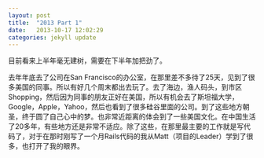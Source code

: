 ```yaml
---
layout: post
title:  "2013 Part 1"
date:   2013-10-17 12:02:29
categories: jekyll update
---
```


目前看来上半年毫无建树，需要在下半年加把劲了。

去年年底去了公司在San Francisco的办公室，在那里差不多待了25天，见到了很多美国的同事。所以有好几个周末都出去玩了。去了海边，渔人码头，到市区Shopping，然后因为同事的朋友正好在美国，所以有机会去了斯坦福大学，Google，Apple，Yahoo，然后也看到了很多硅谷里面的公司。到了这些地方朝圣，终于圆了自己心中的梦。也非常近距离的体会到了一些美国文化。在中国生活了20多年，有些地方还是非常不适应。除了这些，在那里最主要的工作就是写代码了，对于在那时刚写了一个月Rails代码的我从Matt（项目的Leader）学到了很多，也打开了我的眼界。
